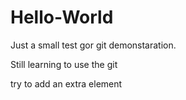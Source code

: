 # Hello-World
Just a small test gor git demonstaration.

Still learning to use the git 


try to add an extra element
